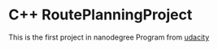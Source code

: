 # C++ RoutePlanningProject
This is the first project in nanodegree Program from [udacity](https://github.com/udacity/CppND-Route-Planning-Project)

